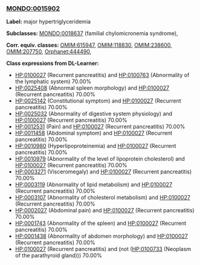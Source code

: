 
### [MONDO:0015902](http://purl.obolibrary.org/obo/MONDO_0015902)
**Label:** major hypertriglyceridemia

**Subclasses:** [MONDO:0018637](http://purl.obolibrary.org/obo/MONDO_0018637) (familial chylomicronemia syndrome), 

**Corr. equiv. classes:** [OMIM:615947](http://purl.obolibrary.org/obo/OMIM_615947), [OMIM:118830](http://purl.obolibrary.org/obo/OMIM_118830), [OMIM:238600](http://purl.obolibrary.org/obo/OMIM_238600), [OMIM:207750](http://purl.obolibrary.org/obo/OMIM_207750), [Orphanet:444490](http://www.orpha.net/ORDO/Orphanet_444490), 

**Class expressions from DL-Learner:**

- [HP:0100027](http://purl.obolibrary.org/obo/HP_0100027) (Recurrent pancreatitis) and [HP:0100763](http://purl.obolibrary.org/obo/HP_0100763) (Abnormality of the lymphatic system) 70.00%
- [HP:0025408](http://purl.obolibrary.org/obo/HP_0025408) (Abnormal spleen morphology) and [HP:0100027](http://purl.obolibrary.org/obo/HP_0100027) (Recurrent pancreatitis) 70.00%
- [HP:0025142](http://purl.obolibrary.org/obo/HP_0025142) (Constitutional symptom) and [HP:0100027](http://purl.obolibrary.org/obo/HP_0100027) (Recurrent pancreatitis) 70.00%
- [HP:0025032](http://purl.obolibrary.org/obo/HP_0025032) (Abnormality of digestive system physiology) and [HP:0100027](http://purl.obolibrary.org/obo/HP_0100027) (Recurrent pancreatitis) 70.00%
- [HP:0012531](http://purl.obolibrary.org/obo/HP_0012531) (Pain) and [HP:0100027](http://purl.obolibrary.org/obo/HP_0100027) (Recurrent pancreatitis) 70.00%
- [HP:0011458](http://purl.obolibrary.org/obo/HP_0011458) (Abdominal symptom) and [HP:0100027](http://purl.obolibrary.org/obo/HP_0100027) (Recurrent pancreatitis) 70.00%
- [HP:0010980](http://purl.obolibrary.org/obo/HP_0010980) (Hyperlipoproteinemia) and [HP:0100027](http://purl.obolibrary.org/obo/HP_0100027) (Recurrent pancreatitis) 70.00%
- [HP:0010979](http://purl.obolibrary.org/obo/HP_0010979) (Abnormality of the level of lipoprotein cholesterol) and [HP:0100027](http://purl.obolibrary.org/obo/HP_0100027) (Recurrent pancreatitis) 70.00%
- [HP:0003271](http://purl.obolibrary.org/obo/HP_0003271) (Visceromegaly) and [HP:0100027](http://purl.obolibrary.org/obo/HP_0100027) (Recurrent pancreatitis) 70.00%
- [HP:0003119](http://purl.obolibrary.org/obo/HP_0003119) (Abnormality of lipid metabolism) and [HP:0100027](http://purl.obolibrary.org/obo/HP_0100027) (Recurrent pancreatitis) 70.00%
- [HP:0003107](http://purl.obolibrary.org/obo/HP_0003107) (Abnormality of cholesterol metabolism) and [HP:0100027](http://purl.obolibrary.org/obo/HP_0100027) (Recurrent pancreatitis) 70.00%
- [HP:0002027](http://purl.obolibrary.org/obo/HP_0002027) (Abdominal pain) and [HP:0100027](http://purl.obolibrary.org/obo/HP_0100027) (Recurrent pancreatitis) 70.00%
- [HP:0001743](http://purl.obolibrary.org/obo/HP_0001743) (Abnormality of the spleen) and [HP:0100027](http://purl.obolibrary.org/obo/HP_0100027) (Recurrent pancreatitis) 70.00%
- [HP:0001438](http://purl.obolibrary.org/obo/HP_0001438) (Abnormality of abdomen morphology) and [HP:0100027](http://purl.obolibrary.org/obo/HP_0100027) (Recurrent pancreatitis) 70.00%
- [HP:0100027](http://purl.obolibrary.org/obo/HP_0100027) (Recurrent pancreatitis) and (not ([HP:0100733](http://purl.obolibrary.org/obo/HP_0100733) (Neoplasm of the parathyroid gland))) 70.00%


